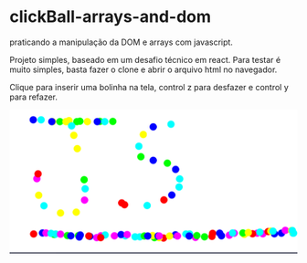 # clickBall-arrays-and-dom
praticando a  manipulação da DOM e arrays com javascript.

Projeto simples, baseado em um desafio técnico em react.
Para testar é muito simples, basta fazer o clone e abrir o arquivo html no navegador.

Clique para inserir uma bolinha na tela, control z para desfazer e control y para refazer.

<img src="https://github.com/julianosouzza90/clickBall-arrays-and-dom/blob/main/Captura%20de%20tela%20de%202023-01-04%2018-29-05.png">
